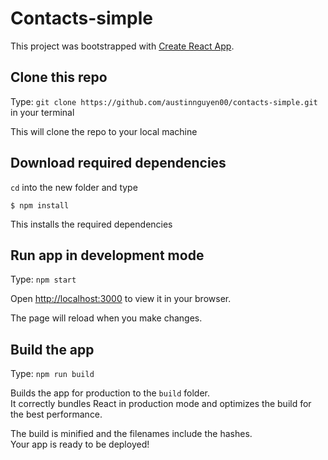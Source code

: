 # Contacts-simple

This project was bootstrapped with [Create React App](https://github.com/facebook/create-react-app).

## Clone this repo

Type: `git clone https://github.com/austinnguyen00/contacts-simple.git` in your terminal

This will clone the repo to your local machine

## Download required dependencies

`cd` into the new folder and type

``$ npm install``

This installs the required dependencies

## Run app in development mode

Type: `npm start`

Open [http://localhost:3000](http://localhost:3000) to view it in your browser.

The page will reload when you make changes.

## Build the app

Type: `npm run build`

Builds the app for production to the `build` folder.\
It correctly bundles React in production mode and optimizes the build for the best performance.

The build is minified and the filenames include the hashes.\
Your app is ready to be deployed!
